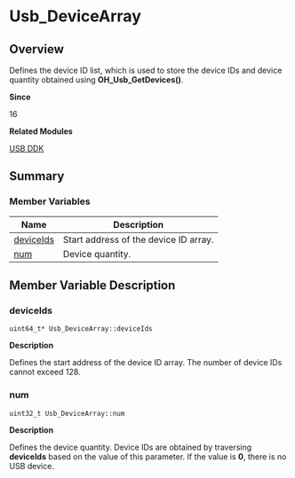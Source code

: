# Usb_DeviceArray


## Overview

Defines the device ID list, which is used to store the device IDs and device quantity obtained using **OH_Usb_GetDevices()**.

**Since**

16

**Related Modules**

[USB DDK](_usb_ddk.md)


## Summary


### Member Variables

| Name| Description|
| -------- | -------- |
| [deviceIds](#deviceids) | Start address of the device ID array.|
| [num](#num) | Device quantity.|

## Member Variable Description


### deviceIds


```
uint64_t* Usb_DeviceArray::deviceIds
```

**Description**

Defines the start address of the device ID array. The number of device IDs cannot exceed 128.
### num


```
uint32_t Usb_DeviceArray::num
```

**Description**

Defines the device quantity. Device IDs are obtained by traversing **deviceIds** based on the value of this parameter. If the value is **0**, there is no USB device.
